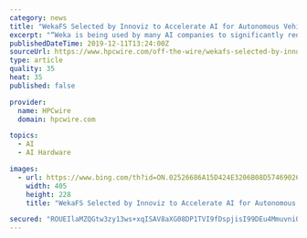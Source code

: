 ```yaml
---
category: news
title: "WekaFS Selected by Innoviz to Accelerate AI for Autonomous Vehicle Innovations"
excerpt: "“Weka is being used by many AI companies to significantly reduce AI training Epochs. We can help companies shorten wall clock time by ensuring the GPU cluster is fully saturated with as much data as the application needs. Managing large amounts of data ..."
publishedDateTime: 2019-12-11T13:24:00Z
sourceUrl: https://www.hpcwire.com/off-the-wire/wekafs-selected-by-innoviz-to-accelerate-ai-for-autonomous-vehicle-innovations/
type: article
quality: 35
heat: 35
published: false

provider:
  name: HPCwire
  domain: hpcwire.com

topics:
  - AI
  - AI Hardware

images:
  - url: https://www.bing.com/th?id=ON.02526686A15D424E3206B08D57469026
    width: 405
    height: 228
    title: "WekaFS Selected by Innoviz to Accelerate AI for Autonomous Vehicle Innovations"

secured: "ROUEIlaMZQGtw3zy13ws+xqISAV8aXG08DP1TVI9fDspjisI99DEu4MmuvniQD/c46Wk9P2PUwWf3/b4aiK0MpZ5BVBnE18xLMNIfZHS00+vYEG19CU8OXsUhHo0W+UqzjZr2OgA99+/bOK9UeUbyjksdVvsgf+KVnIMgBo97Bg1SClbjtm2w4WYCQZQ0Qyubvs0LkMBT1iirSgGmghDatR0MD+3DB/+AYpgaNIksHAppKI6DfUu25ohEUt1hCIFCXa9Jimfko/+oorZ6pdy7A==;TkQPRF+M3206buLbJxVA6w=="
---
```


